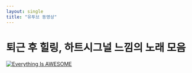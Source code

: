 ```yaml
---
layout: single
title: "유투브 동영상"
---
```


# 퇴근 후 힐링, 하트시그널 느낌의 노래 모음

[![Everything Is AWESOME](https://i.sstatic.net/q3ceS.png)](https://www.youtube.com/watch?v=2ZR7aALUxFw)
